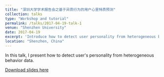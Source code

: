 ```yaml
---
title: "深圳大学学术报告会之基于异质行为的用户心里特质预测"
collection: talks
type: "Workshop and tutorial"
permalink: /talks/2017-04-19-talk-1
venue: "Shenzhen University"
date: 2017-04-19
excerpt: 'Introduce how to detect user personality from heterogeneous behavior data'
location: "Shenzhen, China"
---
```


In this talk, I present how to detect user's personality from heterogeneous behavior data. 

[Download slides here](https://zhfzhmsra.github.io/files/Personality.pptx)



